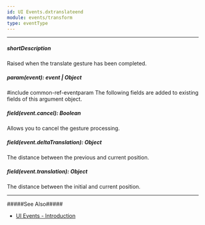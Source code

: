 ```yaml
---
id: UI Events.dxtranslateend
module: events/transform
type: eventType
---
```

---
##### shortDescription
Raised when the translate gesture has been completed.

##### param(event): event | Object
#include common-ref-eventparam The following fields are added to existing fields of this argument object.

##### field(event.cancel): Boolean
Allows you to cancel the gesture processing.

##### field(event.deltaTranslation): Object
The distance between the previous and current position.

##### field(event.translation): Object
The distance between the initial and current position.

---
#####See Also#####
- [UI Events - Introduction](/api-reference/10%20UI%20Components/UI%20Events '/Documentation/ApiReference/UI_Components/UI_Events/')